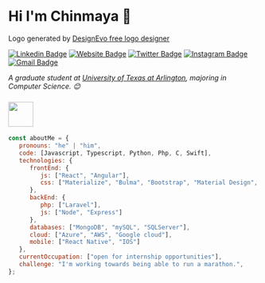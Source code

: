 
# Hi I'm Chinmaya 👋


<div>Logo generated by <a href="https://www.designevo.com/" title="Free Online Logo Maker">DesignEvo free logo designer</a></div>


[![Linkedin Badge](https://img.shields.io/badge/-jlim-blue?style=flat&logo=Linkedin&logoColor=white&link=https://www.linkedin.com/in/chinmayatripathi/)](https://www.linkedin.com/in/chinmayatripathi/)
[![Website Badge](https://img.shields.io/badge/-jessicalim.me-47CCCC?style=flat&logo=Google-Chrome&logoColor=white&link=)]()
[![Twitter Badge](https://img.shields.io/badge/-@__jesslim-1ca0f1?style=flat&labelColor=1ca0f1&logo=twitter&logoColor=white&link=https://twitter.com/chinmaytrpth2)](https://twitter.com/chinmaytrpth2)
[![Instagram Badge](https://img.shields.io/badge/-@jlim__slam-purple?style=flat&logo=instagram&logoColor=white&link=https://www.instagram.com/chinmaytripathi/)](https://www.instagram.com/chinmaytripathi/)
[![Gmail Badge](https://img.shields.io/badge/-jessicalim813-c14438?style=flat&logo=Gmail&logoColor=white&link=mailto:chinmayatripathi30@gmail.com)](mailto:chinmayatripathi30@gmail.com)

<p><em>A graduate student at <a href="https://uta.edu">University of Texas at Arlington</a>, majoring in Computer Science. 😊</br>
</em></p>

### <img src="https://media.giphy.com/media/VgCDAzcKvsR6OM0uWg/giphy.gif" width="50">

```javascript
const aboutMe = {
   pronouns: "he" | "him",
   code: [Javascript, Typescript, Python, Php, C, Swift],
   technologies: {
      frontEnd: {
         js: ["React", "Angular"],
         css: ["Materialize", "Bulma", "Bootstrap", "Material Design", "Semantic UI"]
      },
      backEnd: {
         php: ["Laravel"],
         js: ["Node", "Express"]
      },
      databases: ["MongoDB", "mySQL", "SQLServer"],
      cloud: ["Azure", "AWS", "Google cloud"],
      mobile: ["React Native", "IOS"]
   },
   currentOccupation: ["open for internship opportunities"],
   challenge: "I'm working towards being able to run a marathon.",
};
```
